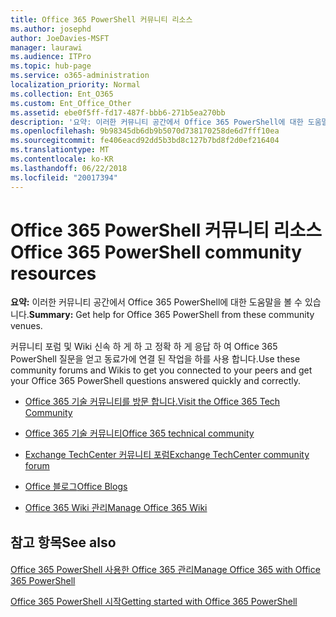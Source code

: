 ```yaml
---
title: Office 365 PowerShell 커뮤니티 리소스
ms.author: josephd
author: JoeDavies-MSFT
manager: laurawi
ms.audience: ITPro
ms.topic: hub-page
ms.service: o365-administration
localization_priority: Normal
ms.collection: Ent_O365
ms.custom: Ent_Office_Other
ms.assetid: ebe0f5ff-fd17-487f-bbb6-271b5ea270bb
description: '요약: 이러한 커뮤니티 공간에서 Office 365 PowerShell에 대한 도움말을 볼 수 있습니다.'
ms.openlocfilehash: 9b98345db6db9b5070d738170258de6d7fff10ea
ms.sourcegitcommit: fe406eacd92dd5b3bd8c127b7bd8f2d0ef216404
ms.translationtype: MT
ms.contentlocale: ko-KR
ms.lasthandoff: 06/22/2018
ms.locfileid: "20017394"
---
```

# <a name="office-365-powershell-community-resources"></a><span data-ttu-id="a0354-103">Office 365 PowerShell 커뮤니티 리소스</span><span class="sxs-lookup"><span data-stu-id="a0354-103">Office 365 PowerShell community resources</span></span>

 <span data-ttu-id="a0354-104">**요약:** 이러한 커뮤니티 공간에서 Office 365 PowerShell에 대한 도움말을 볼 수 있습니다.</span><span class="sxs-lookup"><span data-stu-id="a0354-104">**Summary:** Get help for Office 365 PowerShell from these community venues.</span></span>
  
<span data-ttu-id="a0354-105">커뮤니티 포럼 및 Wiki 신속 하 게 하 고 정확 하 게 응답 하 여 Office 365 PowerShell 질문을 얻고 동료가에 연결 된 작업을 하를 사용 합니다.</span><span class="sxs-lookup"><span data-stu-id="a0354-105">Use these community forums and Wikis to get you connected to your peers and get your Office 365 PowerShell questions answered quickly and correctly.</span></span> 
  
- [<span data-ttu-id="a0354-106">Office 365 기술 커뮤니티를 방문 합니다.</span><span class="sxs-lookup"><span data-stu-id="a0354-106">Visit the Office 365 Tech Community</span></span>](https://techcommunity.microsoft.com/t5/Office-365/ct-p/Office365)
    
- [<span data-ttu-id="a0354-107">Office 365 기술 커뮤니티</span><span class="sxs-lookup"><span data-stu-id="a0354-107">Office 365 technical community</span></span>](https://techcommunity.microsoft.com/t5/Office-365/ct-p/Office365)
    
- [<span data-ttu-id="a0354-108">Exchange TechCenter 커뮤니티 포럼</span><span class="sxs-lookup"><span data-stu-id="a0354-108">Exchange TechCenter community forum</span></span>](https://social.technet.microsoft.com/Forums/exchange/en-US/home?forum=exchangesvrgeneral)
    
- [<span data-ttu-id="a0354-109">Office 블로그</span><span class="sxs-lookup"><span data-stu-id="a0354-109">Office Blogs</span></span>](https://blogs.office.com/)
    
- [<span data-ttu-id="a0354-110">Office 365 Wiki 관리</span><span class="sxs-lookup"><span data-stu-id="a0354-110">Manage Office 365 Wiki</span></span>](https://community.office365.com/en-us/w/manage/default.aspx)
    
## <a name="see-also"></a><span data-ttu-id="a0354-111">참고 항목</span><span class="sxs-lookup"><span data-stu-id="a0354-111">See also</span></span>

#### 

[<span data-ttu-id="a0354-112">Office 365 PowerShell 사용한 Office 365 관리</span><span class="sxs-lookup"><span data-stu-id="a0354-112">Manage Office 365 with Office 365 PowerShell</span></span>](manage-office-365-with-office-365-powershell.md)
  
[<span data-ttu-id="a0354-113">Office 365 PowerShell 시작</span><span class="sxs-lookup"><span data-stu-id="a0354-113">Getting started with Office 365 PowerShell</span></span>](getting-started-with-office-365-powershell.md)

